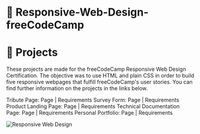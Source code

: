 # 📖 Responsive-Web-Design-freeCodeCamp
# 👣 Projects
These projects are made for the freeCodeCamp Responsive Web Design Certification. The objective was to use HTML and plain CSS in order to build five responsive webpages that fulfill freeCodeCamp's user stories. You can find further information on the projects in the links below.

Tribute Page: Page | Requirements
Survey Form: Page | Requirements
Product Landing Page: Page | Requirements
Technical Documentation Page: Page | Requirements
Personal Portfolio: Page | Requirements



![Responsive  Web Design](https://github.com/IC-XC/Responsive-Web-Design-freeCodeCamp/assets/86513555/73181fa7-a8b4-420e-be56-23f08d11ef57)
